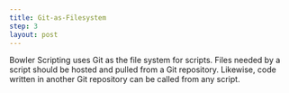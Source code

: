 ```yaml
---
title: Git-as-Filesystem
step: 3
layout: post
---
```


Bowler Scripting uses Git as the file system for scripts. Files needed by a script should be hosted and pulled from a Git repository. Likewise, code written in another Git repository can be called from any script. 

<script src="https://gist.github.com/madhephaestus/4139e25c910b93e82732.js"></script>